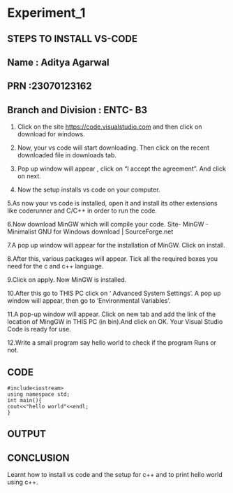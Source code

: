 # Experiment_1
## STEPS TO INSTALL VS-CODE
## Name : Aditya Agarwal
## PRN :23070123162
## Branch and Division : ENTC- B3
1.	Click on the site https://code.visualstudio.com and then click on download for windows.
 
2.	Now, your vs code will start downloading. Then click on the recent downloaded file in downloads tab.
 




 
3.	Pop up window will appear , click on “I accept the agreement”. And click on next.
 
4.	Now the setup installs vs code on your computer.
 


5.As now your vs code is installed, open it and install its other extensions like coderunner and C/C++ in order to run the code. 
 
6.Now download MinGW which will compile your code. Site- MinGW - Minimalist GNU for Windows download | SourceForge.net

 





7.A pop up window will appear for the installation of MinGW. Click on install.
 
8.After this, various packages will appear. Tick all the required boxes you need for the c and c++ language.
 


9.Click on apply. Now MinGW is installed.
 
10.After this go to THIS PC click on ‘ Advanced System Settings’. A pop up window will appear, then go to ‘Environmental Variables’.
 

11.A pop-up window will appear. Click on new tab and add the link of the location of MingGW in THIS PC (in bin).And click on OK. Your Visual Studio Code is ready for use.
 
 

12.Write a small program say hello world to check if the program Runs or not.
## CODE

```
#include<iostream>
using namespace std;
int main(){
cout<<"hello world"<<endl;
}
```
## OUTPUT


## CONCLUSION
Learnt how to install vs code and the setup for c++ and to print hello world using c++.

